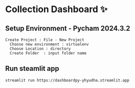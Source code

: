 #  Collection Dashboard ✨

## Setup Environment - Pycham 2024.3.2
```
Create Project : File - New Project
  Choose new environment : virtualenv
  Choose Location : directory
  Create Folder  : input folder name
```

## Run steamlit app
```
streamlit run https://dashboardpy-yhyudha.streamlit.app
```
